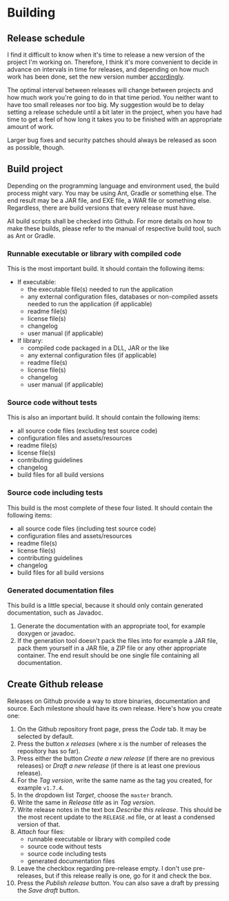 # Building

## Release schedule
I find it difficult to know when it's time to release a new version of the 
project I'm working on. Therefore, I think it's more convenient to decide in 
advance on intervals in time for releases, and depending on how much work has 
been done, set the new version number [accordingly][1].

The optimal interval between releases will change between projects and how much 
work you're going to do in that time period. You neither want to have too small 
releases nor too big. My suggestion would be to delay setting a release 
schedule until a bit later in the project, when you have had time to get a feel 
of how long it takes you to be finished with an appropriate amount of work.

Larger bug fixes and security patches should always be released as soon as 
possible, though.

## Build project
Depending on the programming language and environment used, the build process 
might vary. You may be using Ant, Gradle or something else. The end result may 
be a JAR file, and EXE file, a WAR file or something else. Regardless, there 
are build versions that every release must have.

All build scripts shall be checked into Github. For more details on how to make 
these builds, please refer to the manual of respective build tool, such as Ant 
or Gradle.

### Runnable executable or library with compiled code
This is the most important build. It should contain the following items:

* If executable:
    * the executable file(s) needed to run the application
    * any external configuration files, databases or non-compiled assets needed 
    to run the application (if applicable)
    * readme file(s)
    * license file(s)
    * changelog
    * user manual (if applicable)
* If library:
    * compiled code packaged in a DLL, JAR or the like
    * any external configuration files (if applicable)
    * readme file(s)
    * license file(s)
    * changelog
    * user manual (if applicable)

### Source code without tests
This is also an important build. It should contain the following items:

* all source code files (excluding test source code)
* configuration files and assets/resources
* readme file(s)
* license file(s)
* contributing guidelines
* changelog
* build files for all build versions

### Source code including tests
This build is the most complete of these four listed. It should contain the 
following items:

* all source code files (including test source code)
* configuration files and assets/resources
* readme file(s)
* license file(s)
* contributing guidelines
* changelog
* build files for all build versions

### Generated documentation files
This build is a little special, because it should only contain generated 
documentation, such as Javadoc.

1. Generate the documentation with an appropriate tool, for example doxygen or 
javadoc.
1. If the generation tool doesn't pack the files into for example a JAR file, 
pack them yourself in a JAR file, a ZIP file or any other appropriate 
container. The end result should be one single file containing all 
documentation.

## Create Github release
Releases on Github provide a way to store binaries, documentation and source. 
Each milestone should have its own release. Here's how you create one:

1. On the Github repository front page, press the *Code* tab. It may be 
selected by default.
1. Press the button *x releases* (where x is the number of releases the 
repository has so far).
1. Press either the button *Create a new release* (if there are no previous 
releases) or *Draft a new release* (if there is at least one previous release).
1. For the *Tag version*, write the same name as the tag you created, for 
example `v1.7.4`.
1. In the dropdown list *Target*, choose the `master` branch.
1. Write the same in *Release title* as in *Tag version*.
1. Write release notes in the text box *Describe this release*. This should be 
the most recent update to the `RELEASE.md` file, or at least a condensed 
version of that.
1. *Attach* four files:
    * runnable executable or library with compiled code
    * source code without tests
    * source code including tests
    * generated documentation files
1. Leave the checkbox regarding pre-release empty. I don't use pre-releases, 
but if this release really is one, go for it and check the box.
1. Press the *Publish release* button. You can also save a draft by pressing 
the *Save draft* button.


[1]: https://semver.org/
